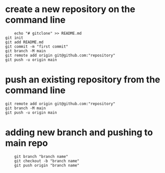 # create a new repository on the command line
```
    echo "# gitclone" >> README.md
git init
git add README.md
git commit -m "first commit"
git branch -M main
git remote add origin git@github.com:"repository"
git push -u origin main
```

#  push an existing repository from the command line

```
git remote add origin git@github.com:"repository"
git branch -M main
git push -u origin main

```

# adding new branch and pushing to main repo

```
    git branch "branch name"
    git checkout -b "branch name"
    git push origin "branch name"
    
```
